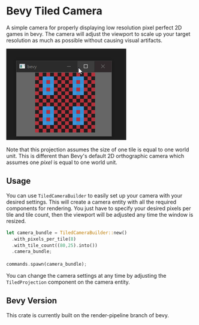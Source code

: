 # Bevy Tiled Camera

A simple camera for properly displaying low resolution pixel perfect 2D games in bevy. The camera will adjust the viewport to scale up your target resolution as much as possible without causing visual artifacts.

![](images/demo.gif)

Note that this projection assumes the size of one tile is equal to one world unit. This is different than Bevy's default 2D orthographic camera which assumes one *pixel* is equal to one world unit.

## Usage
You can use `TiledCameraBuilder` to easily set up your camera with your desired settings. This will create a camera entity with all the required components for rendering. You just have to specify your desired pixels per tile and tile count, then the viewport will be adjusted any time the window is resized. 

```rs
let camera_bundle = TiledCameraBuilder::new()
  .with_pixels_per_tile(8)
  .with_tile_count((80,25).into())
  .camera_bundle;

commands.spawn(camera_bundle);
```

You can change the camera settings at any time by adjusting the `TiledProjection` component on the camera entity.

## Bevy Version

This crate is currently built on the render-pipeline branch of bevy.